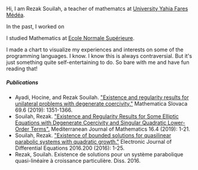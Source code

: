 Hi, I am Rezak Souilah, a teacher of mathematcs at [University Yahia Fares Médéa](http://www.univ-medea.dz/). 

In the past, I worked on 

I studied Mathematics at [Ecole Normale Supérieure](http://www.ens-kouba.dz).


I made a chart to visualize my experiences and interests on some of the programming languages. I know. I know this is always contraversial. But it's just something quite self-entertaining to do. So bare with me and have fun reading that!

##### Publications

- Ayadi, Hocine, and Rezak Souilah. ["Existence and regularity results for unilateral problems with degenerate coercivity."][1] Mathematica Slovaca 69.6 (2019): 1351-1366.
- Souilah, Rezak. ["Existence and Regularity Results for Some Elliptic Equations with Degenerate Coercivity and Singular Quadratic Lower-Order Terms".][2] Mediterranean Journal of Mathematics 16.4 (2019): 1-21.
- Souilah, Rezak. ["Existence of bounded solutions for quasilinear parabolic systems with quadratic growth."][3] Electronic Journal of Differential Equations 2016.200 (2016): 1-25.
- Rezak, Souilah. Existence de solutions pour un système parabolique quasi-linéaire à croissance particulière. Diss. 2016.



[1]: https://www.degruyter.com/document/doi/10.1515/ms-2017-0313/html
[2]: https://link.springer.com/article/10.1007/s00009-019-1360-8
[3]: https://ejde.math.txstate.edu/



